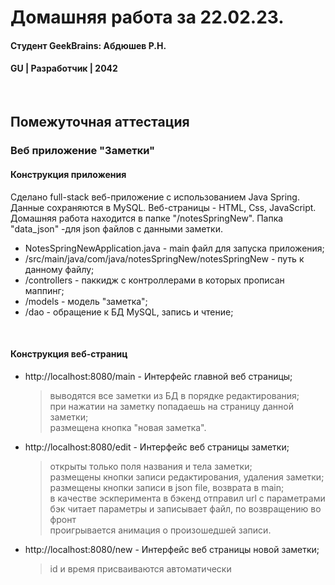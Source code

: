 # Домашняя работа за 22.02.23.
#### Студент GeekBrains: Абдюшев Р.Н.
#### GU | Разработчик | 2042
<br>

## Помежуточная аттестация
### Веб приложение "Заметки"

#### Конструкция приложения
Сделано full-stack веб-приложение с использованием Java Spring.
Данные сохраняются в MySQL.
Веб-страницы - HTML, Css, JavaScript.
Домашняя работа находится в папке "/notesSpringNew".
Папка "data_json" -для json файлов с данными заметки.
* NotesSpringNewApplication.java - main файл для запуска приложения;
* /src/main/java/com/java/notesSpringNew/notesSpringNew - путь к данному файлу;
* /controllers - паккидж с контроллерами в которых прописан маппинг;    
* /models - модель "заметка";
* /dao - обращение к БД MySQL, запись и чтение;
<br>

#### Конструкция веб-страниц
* http://localhost:8080/main - Интерфейс главной веб страницы;
    > выводятся все заметки из БД в порядке редактирования;<br>
    > при нажатии на заметку попадаешь на страницу данной заметки;<br>
    > размещена кнопка "новая заметка".<br>
* http://localhost:8080/edit - Интерфейс веб страницы заметки;
    > открыты только поля названия и тела заметки;<br>
    > размещены кнопки записи редактирования, удаления заметки;<br>
    > размещены кнопки записи в json file, возврата в main;<br>
    > в качестве эскперимента в бэкенд отправил url с параметрами<br>
    > бэк читает параметры и записывает файл, по возвращению во фронт<br>
    > проигрывается анимация о произошедшей записи.<br>
* http://localhost:8080/new - Интерфейс веб страницы новой заметки;
    > id и время присваиваются автоматически<br>




